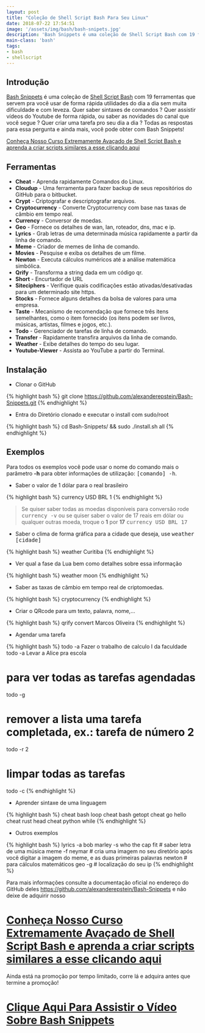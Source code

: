 ```yaml
---
layout: post
title: "Coleção de Shell Script Bash Para Seu Linux"
date: 2018-07-22 17:54:51
image: '/assets/img/bash/bash-snipets.jpg'
description: 'Bash Snippets é uma coleção de Shell Script Bash com 19 ferramentas que servem pra você usar de forma rápida.'
main-class: 'bash'
tags:
- bash
- shellscript
---
```


## Introdução

[Bash Snippets](https://github.com/alexanderepstein/Bash-Snippets) é uma coleção de [Shell Script Bash](http://terminalroot.com.br/shell) com 19 ferramentas que servem pra você usar de forma rápida utilidades do dia a dia sem muita dificuldade e com leveza. Quer saber sintaxes de comandos ? Quer assistir vídeos do Youtube de forma rápida, ou saber as novidades do canal que você segue ? Quer criar uma tarefa pro seu dia a dia ? Todas as respostas para essa pergunta e ainda mais, você pode obter com Bash Snippets!


[Conheça Nosso Curso Extremamente Avaçado de Shell Script Bash e aprenda a criar scripts similares a esse clicando aqui](http://terminalroot.com.br/shell)


## Ferramentas

+ __Cheat__ - Aprenda rapidamente Comandos do Linux.
+ __Cloudup__ - Uma ferramenta para fazer backup de seus repositórios do GitHub para o bitbucket.
+ __Crypt__ - Criptografar e descriptografar arquivos.
+ __Cryptocurrency__ - Converte Cryptocurrency com base nas taxas de câmbio em tempo real.
+ __Currency__ - Conversor de moedas.
+ __Geo__ - Fornece os detalhes de wan, lan, roteador, dns, mac e ip.
+ __Lyrics__ - Grab letras de uma determinada música rapidamente a partir da linha de comando.
+ __Meme__ - Criador de memes de linha de comando.
+ __Movies__ - Pesquise e exiba os detalhes de um filme.
+ __Newton__ - Executa cálculos numéricos até a análise matemática simbólica.
+ __Qrify__ - Transforma a string dada em um código qr.
+ __Short__ - Encurtador de URL
+ __Siteciphers__ - Verifique quais codificações estão ativadas/desativadas para um determinado site https.
+ __Stocks__ - Fornece alguns detalhes da bolsa de valores para uma empresa.
+ __Taste__ - Mecanismo de recomendação que fornece três itens semelhantes, como o item fornecido (os itens podem ser livros, músicas, artistas, filmes e jogos, etc.).
+ __Todo__ - Gerenciador de tarefas de linha de comando.
+ __Transfer__ - Rapidamente transfira arquivos da linha de comando.
+ __Weather__ - Exibe detalhes do tempo do seu lugar.
+ __Youtube-Viewer__ - Assista ao YouTube a partir do Terminal.

## Instalação

+ Clonar o GitHub

{% highlight bash %}
git clone https://github.com/alexanderepstein/Bash-Snippets.git
{% endhighlight %}

+ Entra do Diretório clonado e executar o install com sudo/root

{% highlight bash %}
cd Bash-Snippets/ && sudo ./install.sh all
{% endhighlight %}

## Exemplos

Para todos os exemplos você pode usar o nome do comando mais o parâmetro __-h__ para obter informações de utilização: <kbd>[comando] -h</kbd>.

+ Saber o valor de 1 dólar para o real brasileiro

{% highlight bash %}
currency USD BRL 1
{% endhighlight %}

> Se quiser saber todas as moedas disponíveis para conversão rode <kbd>currency -v</kbd> ou se quiser saber o valor de 17 reais em dólar ou qualquer outras moeda, troque o __1__ por __17__ <kbd>currency USD BRL 17</kbd>

+ Saber o clima de forma gráfica para a cidade que deseja, use <kbd>weather [cidade]</kbd>

{% highlight bash %}
weather Curitiba
{% endhighlight %}

+ Ver qual a fase da Lua bem como detalhes sobre essa informação

{% highlight bash %}
weather moon
{% endhighlight %}

+ Saber as taxas de câmbio em tempo real de criptomoedas.

{% highlight bash %}
cryptocurrency
{% endhighlight %}

+ Criar o QRcode para um texto, palavra, nome,...

{% highlight bash %}
qrify convert Marcos Oliveira
{% endhighlight %}

+ Agendar uma tarefa

{% highlight bash %}
todo -a Fazer o trabalho de calculo I da faculdade
todo -a Levar a Alice pra escola
# para ver todas as tarefas agendadas
todo -g
# remover a lista uma tarefa completada, ex.: tarefa de número 2
todo -r 2
# limpar todas as tarefas
todo -c
{% endhighlight %}

+ Aprender sintaxe de uma linguagem

{% highlight bash %}
cheat bash loop
cheat bash getopt
cheat go hello
cheat rust head
cheat python while
{% endhighlight %}

+ Outros exemplos

{% highlight bash %}
lyrics -a bob marley -s who the cap fit # saber letra de uma música
meme -f neymar # cria uma imagem no seu diretório após você digitar a imagem do meme, e as duas primeiras palavras
newton # para cálculos matemáticos
geo -g # localização do seu ip
{% endhighlight %}

Para mais informações consulte a documentação oficial no endereço do GitHub deles <https://github.com/alexanderepstein/Bash-Snippets> e não deixe de adquirir nosso

# [Conheça Nosso Curso Extremamente Avaçado de Shell Script Bash e aprenda a criar scripts similares a esse clicando aqui](http://terminalroot.com.br/shell) 

Ainda está na promoção por tempo limitado, corre lá e adquira antes que termine a promoção!

# [Clique Aqui Para Assistir o Vídeo Sobre Bash Snippets](https://youtu.be/Nm1OPSCDBpI)

<script async src="https://pagead2.googlesyndication.com/pagead/js/adsbygoogle.js"></script>

<!-- Informat -->
<ins class="adsbygoogle"
 style="display:block"
 data-ad-client="ca-pub-2838251107855362"
 data-ad-slot="2327980059"
 data-ad-format="auto"
 data-full-width-responsive="true"></ins>

<script>
(adsbygoogle = window.adsbygoogle || []).push({});
</script>

